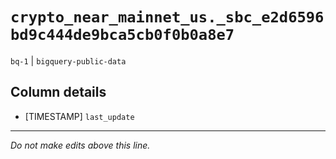 # `crypto_near_mainnet_us._sbc_e2d6596bd9c444de9bca5cb0f0b0a8e7`
`bq-1` | `bigquery-public-data`

## Column details
* [TIMESTAMP] `last_update`

-------------------------------------------------------------------------------
*Do not make edits above this line.*
